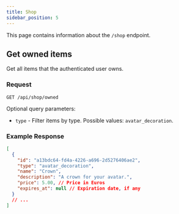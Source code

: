 ```yaml
---
title: Shop
sidebar_position: 5
---
```


This page contains information about the `/shop` endpoint.

## Get owned items

Get all items that the authenticated user owns.

### Request

```http request
GET /api/shop/owned
```

Optional query parameters:
* `type` - Filter items by type. Possible values: `avatar_decoration`.

### Example Response

```json
[
  {
    "id": "a13bdc64-fd4a-4226-a696-2d5276406ae2",
    "type": "avatar_decoration",
    "name": "Crown",
    "description": "A crown for your avatar.",
    "price": 5.00, // Price in Euros
    "expires_at": null // Expiration date, if any
  }
  // ...
]
```
